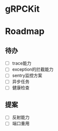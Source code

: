 # gRPCKit

# Roadmap

## 待办
- [ ] trace能力
- [ ] exception的拦截能力
- [ ] sentry监控方案
- [ ] 异步任务
- [ ] 健康检查

## 提案
- [ ] 反射能力
- [ ] 端口重用

